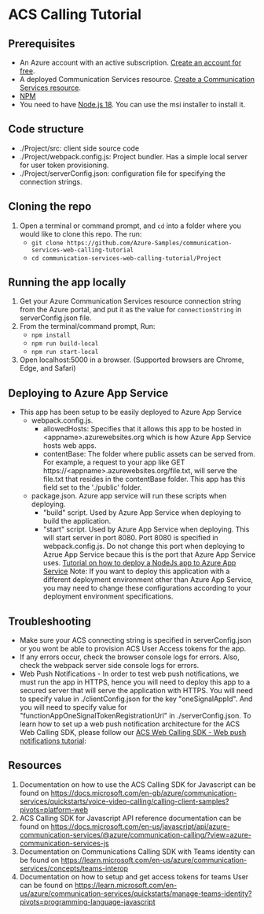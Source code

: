 <!--
---
page_type: sample
languages:
- javascript
- nodejs
products:
- azure
- azure-communication-services
---
-->

# ACS Calling Tutorial

## Prerequisites
- An Azure account with an active subscription. [Create an account for free](https://azure.microsoft.com/free/?WT.mc_id=A261C142F). 
- A deployed Communication Services resource. [Create a Communication Services resource](https://learn.microsoft.com/en-us/azure/communication-services/quickstarts/create-communication-resource?tabs=windows&pivots=platform-azp).
- [NPM](https://www.npmjs.com/get-npm)
- You need to have [Node.js 18](https://nodejs.org/dist/v18.18.0/). You can use the msi installer to install it.

## Code structure
* ./Project/src: client side source code
* ./Project/webpack.config.js: Project bundler. Has a simple local server for user token provisioning.
* ./Project/serverConfig.json: configuration file for specifying the connection strings.

## Cloning the repo
1. Open a terminal or command prompt, and `cd` into a folder where you would like to clone this repo. The run:
   - `git clone https://github.com/Azure-Samples/communication-services-web-calling-tutorial`
   - `cd communication-services-web-calling-tutorial/Project`
## Running the app locally
1. Get your Azure Communication Services resource connection string from the Azure portal, and put it as the value for `connectionString` in serverConfig.json file.
2. From the terminal/command prompt, Run:
   - `npm install`
   - `npm run build-local`
   - `npm run start-local`
3. Open localhost:5000 in a browser. (Supported browsers are Chrome, Edge, and Safari)

## Deploying to Azure App Service
- This app has been setup to be easily deployed to Azure App Service
   - webpack.config.js.
      - allowedHosts: Specifies that it allows this app to be hosted in \<appname\>.azurewebsites.org which is how Azure App Service hosts web apps.
      - contentBase: The folder where public assets can be served from. For example, a request to your app like GET https://\<appname\>.azurewebsites.org/file.txt, will serve the file.txt that resides in the contentBase folder. This app has this field set to the './public' folder.
   - package.json. Azure app service will run these scripts when deploying.
      - "build" script. Used by Azure App Service when deploying to build the application.
      - "start" script. Used by Azure App Service when deploying. This will start server in port 8080. Port 8080 is specified in webpack.config.js. Do not change this port when deploying to Azrue App Service becaue this is the port that Azure App Service uses. 
[Tutorial on how to deploy a NodeJs app to Azure App Service](https://learn.microsoft.com/en-us/azure/app-service/quickstart-nodejs?tabs=windows&pivots=development-environment-vscode)
Note: If you want to deploy this application with a different deployment environment other than Azure App Service, you may need to change these configurations according to your deployment environment specifications.

## Troubleshooting
   - Make sure your ACS connecting string is specified in serverConfig.json or you wont be able to provision ACS User Access tokens for the app.
   - If any errors occur, check the browser console logs for errors. Also, check the webpack server side console logs for errors.
   - Web Push Notifications - In order to test web push notifications, we must run the app in HTTPS, hence you will need to deploy this app to a secured server that will serve the application with HTTPS. You will need to specify value in ./clientConfig.json for the key "oneSignalAppId". And you will need to specify value for "functionAppOneSignalTokenRegistrationUrl" in ./serverConfig.json. To learn how to set up a web push notification architecture for the ACS Web Calling SDK, please follow our [ACS Web Calling SDK - Web push notifications tutorial](https://github.com/Azure-Samples/communication-services-javascript-quickstarts/tree/main/calling-web-push-notifications):

## Resources
1. Documentation on how to use the ACS Calling SDK for Javascript can be found on https://docs.microsoft.com/en-gb/azure/communication-services/quickstarts/voice-video-calling/calling-client-samples?pivots=platform-web
2. ACS Calling SDK for Javascript API reference documentation can be found on https://docs.microsoft.com/en-us/javascript/api/azure-communication-services/@azure/communication-calling/?view=azure-communication-services-js
3. Documentation on Communications Calling SDK with Teams identity can be found on https://learn.microsoft.com/en-us/azure/communication-services/concepts/teams-interop
4. Documentation on how to setup and get access tokens for teams User can be found on https://learn.microsoft.com/en-us/azure/communication-services/quickstarts/manage-teams-identity?pivots=programming-language-javascript

